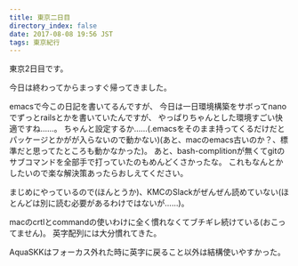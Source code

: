 ```yaml
---
title: 東京二日目
directory_index: false
date: 2017-08-08 19:56 JST
tags: 東京紀行
---
```


東京2日目です。

今日は終わってからまっすぐ帰ってきました。

emacsで今この日記を書いてるんですが、
今日は一日環境構築をサボってnanoでずっとrailsとかを書いていたんですが、
やっぱりちゃんとした環境すごい快適ですね……。
ちゃんと設定するか……(.emacsをそのまま持ってくるだけだとパッケージとかがが入らないので動かない)(あと、macのemacs古いのか？、標準だと思ってたところも動かなかった)。
あと、bash-complitionが無くてgitのサブコマンドを全部手で打っていたのもめんどくさかったな。
これもなんとかしたいので楽な解決策あったらおしえてください。


まじめにやっているので(ほんとうか)、KMCのSlackがぜんぜん読めていない(ほとんどは別に読む必要があるわけではないが……)。

macのcrtlとcommandの使いわけに全く慣れなくてブチギレ続けている(おこってません)。
英字配列には大分慣れてきた。

AquaSKKはフォーカス外れた時に英字に戻ること以外は結構使いやすかった。
